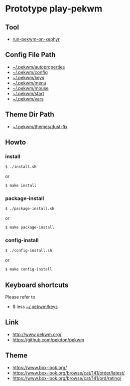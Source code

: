 
# Prototype play-pekwm


## Tool

* [run-pekwm-on-xephyr](../../tool/xephyr/develop-tool/run-pekwm-on-xephyr/)


## Config File Path

* [~/.pekwm/autoproperties](config/pekwm/autoproperties)
* [~/.pekwm/config](config/pekwm/config)
* [~/.pekwm/keys](config/pekwm/keys)
* [~/.pekwm/menu](config/pekwm/menu)
* [~/.pekwm/mouse](config/pekwm/mouse)
* [~/.pekwm/start](config/pekwm/start)
* [~/.pekwm/vars](config/pekwm/vars)


## Theme Dir Path

* [~/.pekwm/themes/dust-fix](config/pekwm/themes/dust-fix)



## Howto


### install

``` sh
$ ./install.sh
```

or

``` sh
$ make install
```


### package-install

``` sh
$ ./package-install.sh
```

or

``` sh
$ make package-install
```


### config-install

``` sh
$ ./config-install.sh
```

or

``` sh
$ make config-install
```


## Keyboard shortcuts

Please refer to

* $ less [~/.pekwm/keys](config/pekwm/keys)


## Link

* http://www.pekwm.org/
* https://github.com/pekdon/pekwm


## Theme

* https://www.box-look.org/
* https://www.box-look.org/browse/cat/141/order/latest/
* https://www.box-look.org/browse/cat/141/ord/rating/
